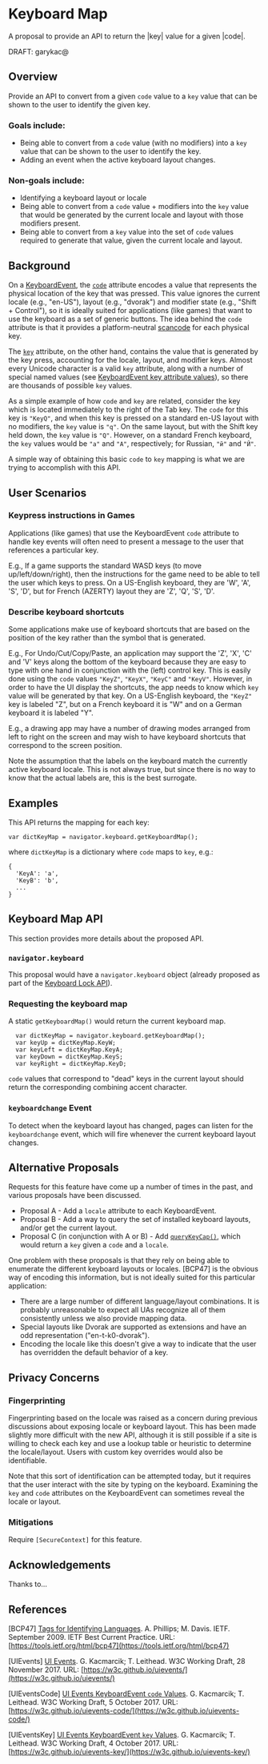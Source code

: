 # Keyboard Map

A proposal to provide an API to return the |key| value for a given |code|.

DRAFT: garykac@

## Overview

Provide an API to convert from a given `code` value to a `key` value that can be shown to
the user to identify the given key.
 
### Goals include:

* Being able to convert from a `code` value (with no modifiers) into a `key` value that
  can be shown to the user to identify the key.
* Adding an event when the active keyboard layout changes.

### Non-goals include:

* Identifying a keyboard layout or locale
* Being able to convert from a `code` value + modifiers into the `key` value that would be generated
  by the current locale and layout with those modifiers present.
* Being able to convert from a `key` value into the set of `code` values required to generate that
  value, given the current locale and layout.

## Background

On a [KeyboardEvent](https://w3c.github.io/uievents/#idl-keyboardevent),
the [`code`](https://w3c.github.io/uievents/#dom-keyboardevent-code) attribute encodes
a value that represents the physical location of the key that was pressed. This value ignores
the current locale (e.g., "en-US"), layout (e.g., "dvorak") and modifier state (e.g., "Shift + Control"),
so it is ideally suited for applications (like games) that want to use the keyboard as a set of
generic buttons. The idea behind the `code` attribute is that it provides a platform-neutral
[scancode](https://en.wikipedia.org/wiki/Scancode) for each physical key.

The [`key`](https://w3c.github.io/uievents/#dom-keyboardevent-key) attribute, on the other hand,
contains the value that is generated by the key press, accounting for the locale, layout, and modifier
keys. Almost every Unicode character is a valid `key` attribute, along with a number of special
named values (see [KeyboardEvent key attribute values](https://w3c.github.io/uievents-key/#key-attr-values)),
so there are thousands of possible `key` values.

As a simple example of how `code` and `key` are related, consider the key which is located immediately
to the right of the Tab key. The `code` for this key is `"KeyQ"`, and when this key is pressed on a
standard en-US layout with no modifiers, the `key` value is `"q"`. On the same layout, but with the
Shift key held down, the `key` value is `"Q"`. However, on a standard French keyboard, the `key` values
would be `"a"` and `"A"`, respectively; for Russian, `"й"` and `"Й"`.

A simple way of obtaining this basic `code` to `key` mapping is what we are trying to accomplish with this API.

## User Scenarios

### Keypress instructions in Games

Applications (like games) that use the KeyboardEvent `code` attribute to handle key events will often
need to present a message to the user that references a particular key.

E.g., If a game supports the standard WASD keys (to move up/left/down/right), then the instructions for
the game need to be able to tell the user which keys to press. On a US-English keyboard, they are
'W', 'A', 'S', 'D', but for French (AZERTY) layout they are 'Z', 'Q', 'S', 'D'.

### Describe keyboard shortcuts

Some applications make use of keyboard shortcuts that are based on the position of the key
rather than the symbol that is generated.

E.g., For Undo/Cut/Copy/Paste, an application may support the 'Z', 'X', 'C' and 'V' keys
along the bottom of the keyboard because they are easy to type with one hand in conjunction
with the (left) control key. This is easily done using the `code` values `"KeyZ"`, `"KeyX"`,
`"KeyC"` and `"KeyV"`. However, in order to have the UI display the shortcuts, the app needs to know
which `key` value will be generated by that key. On a US-English keyboard, the `"KeyZ"`
key is labeled "Z", but on a French keyboard it is "W" and on a German keyboard it is 
labeled "Y".

E.g., a drawing app may have a number of drawing modes arranged from left to right on the
screen and may wish to have keyboard shortcuts that correspond to the screen position.

Note the assumption that the labels on the keyboard match the currently active keyboard
locale. This is not always true, but since there is no way to know that the actual labels
are, this is the best surrogate.

## Examples

This API returns the mapping for each key:

```
var dictKeyMap = navigator.keyboard.getKeyboardMap();
```

where `dictKeyMap` is a dictionary where `code` maps to `key`, e.g.:

```
{
  'KeyA': 'a',
  'KeyB': 'b',
  ...
}
```

## Keyboard Map API

This section provides more details about the proposed API.

### `navigator.keyboard`

This proposal would have a `navigator.keyboard` object (already proposed as part of the
[Keyboard Lock API](https://w3c.github.io/keyboard-lock/#API)).

### Requesting the keyboard map

A static `getKeyboardMap()` would return the current keyboard map.

```
  var dictKeyMap = navigator.keyboard.getKeyboardMap();
  var keyUp = dictKeyMap.KeyW;
  var keyLeft = dictKeyMap.KeyA;
  var keyDown = dictKeyMap.KeyS;
  var keyRight = dictKeyMap.KeyD;
```

`code` values that correspond to "dead" keys in the current layout should return the corresponding
combining accent character.

### `keyboardchange` Event

To detect when the keyboard layout has changed, pages can listen for the `keyboardchange` event,
which will fire whenever the current keyboard layout changes.

## Alternative Proposals

Requests for this feature have come up a number of times in the past, and various proposals
have been discussed.

* Proposal A - Add a `locale` attribute to each KeyboardEvent.
* Proposal B - Add a way to query the set of installed keyboard layouts, and/or get the current
  layout.
* Proposal C (in conjunction with A or B) - Add
  [`queryKeyCap()`](https://dvcs.w3.org/hg/d4e/raw-file/tip/source_respec.htm#x3-1-interface-keyboardevent),
  which would return a `key` given a `code` and a `locale`.

One problem with these proposals is that they rely on being able to enumerate the different keyboard
layouts or locales. [BCP47] is the obvious way of encoding this information, but is not ideally suited
for this particular application:

* There are a large number of different language/layout combinations. It is probably unreasonable to
  expect all UAs recognize all of them consistently unless we also provide mapping data.
* Special layouts like Dvorak are supported as extensions and have an odd representation ("en-t-k0-dvorak").
* Encoding the locale like this doesn't give a way to indicate that the user has overridden the default
  behavior of a key.

## Privacy Concerns

### Fingerprinting

Fingerprinting based on the locale was raised as a concern during previous discussions about exposing
locale or keyboard layout. This has been made slightly more difficult with the new API, although it is
still possible if a site is willing to check each key and use a lookup table or heuristic to determine
the locale/layout. Users with custom key overrides would also be identifiable.

Note that this sort of identification can be attempted today, but it requires that the user interact with
the site by typing on the keyboard. Examining the `key` and `code` attributes on the KeyboardEvent can
sometimes reveal the locale or layout.

### Mitigations

Require `[SecureContext]` for this feature.

## Acknowledgements

Thanks to…

## References

[BCP47]
[Tags for Identifying Languages](https://tools.ietf.org/html/bcp47).
A. Phillips; M. Davis. IETF. September 2009.
IETF Best Current Practice.
URL: [https://tools.ietf.org/html/bcp47](https://tools.ietf.org/html/bcp47)

[UIEvents]
[UI Events](https://w3c.github.io/uievents/).
G. Kacmarcik; T. Leithead. W3C Working Draft, 28 November 2017.
URL: [https://w3c.github.io/uievents/](https://w3c.github.io/uievents/)

[UIEventsCode]
[UI Events KeyboardEvent `code` Values](https://w3c.github.io/uievents-code/).
G. Kacmarcik; T. Leithead. W3C Working Draft, 5 October 2017.
URL: [https://w3c.github.io/uievents-code/](https://w3c.github.io/uievents-code/)

[UIEventsKey]
[UI Events KeyboardEvent `key` Values](https://w3c.github.io/uievents-key/).
G. Kacmarcik; T. Leithead. W3C Working Draft, 4 October 2017.
URL: [https://w3c.github.io/uievents-key/](https://w3c.github.io/uievents-key/)
